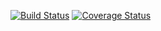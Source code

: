 [![Build
Status](https://travis-ci.org/m-lab/bigsanity.svg?branch=master)](https://travis-ci.org/m-lab/bigsanity)
[![Coverage
Status](https://coveralls.io/repos/m-lab/bigsanity/badge.svg?branch=master&service=github)](https://coveralls.io/github/m-lab/bigsanity?branch=master)
